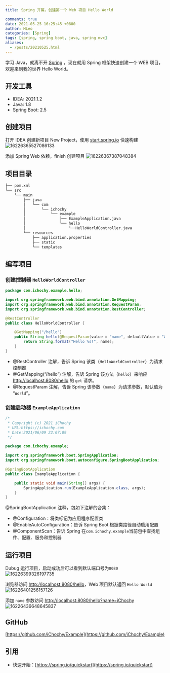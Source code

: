 ```yaml
---
title: Spring 开篇，创建第一个 Web 项目 Hello World

comments: true
date: 2021-05-25 16:25:45 +0800
author: MLeo
categories: [Spring] 
tags: [spring, spring boot, java, spring mvc]
aliases:
  - /posts/20210525.html
---
```


学习 Java，就离不开 [Spring](https://spring.io) ，现在就用 Spring 框架快速创建一个 WEB 项目，欢迎来到我的世界 Hello World。

## 开发工具

- IDEA: 2021.1.2
- Java: 1.8
- Spring Boot: 2.5

## 创建项目

打开 IDEA 创建新项目 New Project，使用 [start.spring.io](https://start.spring.io) 快速构建
![16226365527086133](https://images.ichochy.com/16226365527086133.png)

添加 Spring Web 依赖，finish 创建项目
![16226367387048384](https://images.ichochy.com/16226367387048384.png)

## 项目目录

```bash
├── pom.xml
└── src
    └── main
        ├── java
        │   └── com
        │       └── ichochy
        │           └── example
        │               ├── ExampleApplication.java
        │               └── hello
        │                   └──HelloWorldController.java
        └── resources
            ├── application.properties
            ├── static
            └── templates
```

## 编写项目

### 创建控制器 `HelloWorldController`

```java
package com.ichochy.example.hello;

import org.springframework.web.bind.annotation.GetMapping;
import org.springframework.web.bind.annotation.RequestParam;
import org.springframework.web.bind.annotation.RestController;

@RestController
public class HelloWorldController {

    @GetMapping("/hello")
    public String hello(@RequestParam(value = "name", defaultValue = "World") String name) {
        return String.format("Hello %s!", name);
    }
}
```

- @RestController 注解，告诉 Spring 该类（`HelloWorldController`）为请求控制器
- @GetMapping(“/hello”) 注解，告诉 Spring 该方法（`hello`）来响应 [http://localhost:8080/hello](http://localhost:8080/hello) 的 `get` 请求。
- @RequestParam 注解，告诉 Spring 该参数（`name`）为请求参数，默认值为 “`World`”。

### 创建启动器 `ExampleApplication`

```java
/*
 * Copyright (c) 2021 iChochy
 * URL:https://ichochy.com
 * Date:2021/06/09 22:07:09
 */

package com.ichochy.example;

import org.springframework.boot.SpringApplication;
import org.springframework.boot.autoconfigure.SpringBootApplication;

@SpringBootApplication
public class ExampleApplication {

    public static void main(String[] args) {
        SpringApplication.run(ExampleApplication.class, args);
    }
}
```

@SpringBootApplication 注释，包如下注解的合集：

- @Configuration：将类标记为应用程序配置类
- @EnableAutoConfiguration：告诉 Spring Boot 根据类路径自动启用配置
- @ComponentScan：告诉 Spring 在`com.ichochy.example`当前包中查找组件、配置、服务和控制器

## 运行项目

Dubug 运行项目，启动成功后可以看到默认端口号为`8080`
![16226399326197735](https://images.ichochy.com/16226399326197735.png)

浏览器访问 [http://localhost:8080/hello](http://localhost:8080/hello)，Web 项目默认返回 `Hello World`
![16226401256157126](https://images.ichochy.com/16226401256157126.png)

添加 `name` 参数访问 [http://localhost:8080/hello?name=iChochy](http://localhost:8080/hello?name=iChochy)
![16226436648645837](https://images.ichochy.com/16226436648645837.png)

## GitHub

[https://github.com/iChochy/Example](https://github.com/iChochy/Example)

## 引用

- 快速开始：[https://spring.io/quickstart](https://spring.io/quickstart)